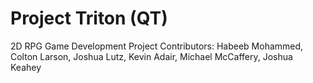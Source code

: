 # Project Triton (QT)
2D RPG Game Development Project
Contributors: Habeeb Mohammed, Colton Larson, Joshua Lutz, Kevin Adair, Michael McCaffery, Joshua Keahey
